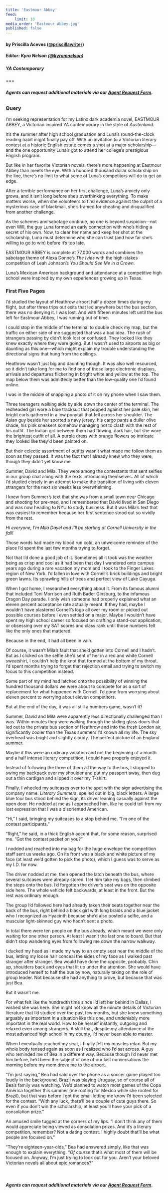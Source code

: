 ```yaml
---
title: 'Eastmour Abbey'
feed:
    limit: 10
media_order: 'Eastmour Abbey.jpg'
published: false
---
```


#### by Priscilla Aceves ([@priscillawriter](https://twitter.com/priscillawriter?target=_blank))

##### Editor: Kyra Nelson ([@kyramnelson](https://twitter.com/kyramnelson?target=_blank))

##### YA Contemporary

===

###### **Agents can request additional materials via our [Agent Request Form](https://forms.gle/ttzaGQHoahEnkN6h6?target=_blank).**

### Query
 
I’m seeking representation for my Latinx dark academia novel, EASTMOUR ABBEY, a Victorian inspired YA contemporary in the style of _Austenland_. 
 
It’s the summer after high school graduation and Luna’s round-the-clock reading habit might finally pay off. With an invitation to a Victorian literary contest at a historic English estate comes a shot at a major scholarship—and the one opportunity Luna’s got to attend her college’s prestigious English program. 
 
But like in her favorite Victorian novels, there’s more happening at Eastmour Abbey than meets the eye. With a hundred thousand dollar scholarship on the line, there’s no limit to what some of Luna’s competitors will do to get an edge. 
 
After a terrible performance on her first challenge, Luna’s anxiety only grows, and it isn’t long before she’s overthinking everything. To make matters worse, when she volunteers to find evidence against the culprit of a mysterious case of blackmail, she’s framed for cheating and disqualified from another challenge. 
 
As the schemes and sabotage continue, no one is beyond suspicion—not even Will, the guy Luna formed an early connection with who’s hiding a secret of his own. Now, to clear her name and keep her shot at the scholarship, Luna must determine who she can trust (and how far she’s willing to go to win) before it’s too late. 
 
EASTMOUR ABBEY is complete at 77,000 words and combines the sabotage theme of Alexa Donne’s _The Ivies_ with the high-stakes competition of Leah Johnson’s _You Should See Me in a Crown_.
 
Luna’s Mexican American background and attendance at a competitive high school were inspired by my own experiences growing up in Texas. 

### First Five Pages

I’d studied the layout of Heathrow airport half a dozen times during my flight, but after three trips out exits that led anywhere but the bus section, there was no denying it. I was lost. And with fifteen minutes left until the bus left for Eastmour Abbey, I was running out of time. 

I could stop in the middle of the terminal to double check my map, but the traffic on either side of me suggested that was a bad idea. The rush of strangers passing by didn’t look lost or confused. They looked like they knew exactly where they were going. But I wasn’t used to airports as big or daunting as this one—which might explain my trouble understanding the directional signs that hung from the ceilings. 

Heathrow wasn’t just big and daunting though. It was also well resourced, so it didn’t take long for me to find one of those large electronic displays, arrivals and departures flickering in bright white and yellow at the top. The map below them was admittedly better than the low-quality one I’d found online. 

I was in the middle of snapping a photo of it on my phone when I saw them. 

Three teenagers walking side by side down the center of the terminal. The redheaded girl wore a blue tracksuit that popped against her pale skin, her bright curls gathered in a low ponytail that fell across her shoulder. The Asian guy beside her sported a navy jersey, his cargo pants a duller olive shade, his pink sneakers somehow managing not to clash with the rest of his outfit. The Indian girl between them had flowing, dark hair, but she wore the brightest outfit of all. A purple dress with orange flowers so intricate they looked like they'd been painted on. 

But their eclectic assortment of outfits wasn’t what made me follow them as soon as they passed. It was the fact that I already knew who they were, though they didn’t yet know me. 

Summer, David and Mila. They were among the contestants that sent selfies in our group chat along with the texts introducing themselves. All of which I’d studied closely in an attempt to make the transition of living with eleven strangers for the next six weeks less overwhelming. 

I knew from Summer’s text that she was from a small town near Chicago and shooting for pre-med, and I remembered that David lived in San Diego and was now heading to NYU to study business. But it was Mila’s text that was easiest to remember because her first sentence stood out so vividly from the rest. 

_Hi everyone, I’m Mila Dayel and I’ll be starting at Cornell University in the fall!_

Those words had made my blood run cold, an unwelcome reminder of the place I’d spent the last few months trying to forget. 

Not that I’d done a good job of it. Sometimes all it took was the weather being as crisp and cool as it had been that day I wandered onto campus years ago during a rare vacation my mom and I took to the Finger Lakes region of New York. I’d fallen in love with Cornell’s brick buildings and bright green lawns. Its sprawling hills of trees and perfect view of Lake Cayuga. 

When I got home, I researched everything about it. From its famous alumni that included Toni Morrison and Ruth Bader Ginsburg, to the infamous Dragon Day parade. I only wish someone had properly explained what an eleven percent acceptance rate actually meant. If they had, maybe I wouldn’t have plastered Cornell’s logo all over my room or picked out possible courses before I even settled on a major. Maybe I wouldn’t have spent my high school career so focused on crafting a stand-out application, or obsessing over my SAT scores and class rank until those numbers felt like the only ones that mattered. 

Because in the end, it had all been in vain. 

Of course, it wasn’t Mila’s fault that she’d gotten into Cornell and I hadn’t. But as I clicked on the selfie she’d sent of her in a red and white Cornell sweatshirt, I couldn’t help the knot that formed at the bottom of my throat. I’d spent months trying to forget that rejection email and trying to switch my focus to this competition instead. 

Some part of my mind had latched onto the possibility of winning the hundred thousand dollars we were about to compete for as a sort of replacement for what happened with Cornell. I’d gone from worrying about eleven percent to worrying about eleven competitors. 

But at the end of the day, it was all still a numbers game, wasn’t it? 

Summer, David and Mila were apparently less directionally challenged than I was. Within minutes they were walking through the sliding glass doors that led out to the private bus section of Heathrow and into the fresh London air, significantly cooler than the Texas summers I’d known all my life. The sky overhead was bright and slightly cloudy. The perfect picture of an England summer. 

Maybe if this were an ordinary vacation and not the beginning of a month and a half intense literary competition, I could have properly enjoyed it. 

Instead of following the three of them all the way to the bus, I stopped to swing my backpack over my shoulder and put my passport away, then dug out a thin cardigan and slipped it over my T-shirt. 

Finally, I wheeled my suitcases over to the spot with the sign advertising the company name. _Literary Summers_, spelled out in big, black letters. A large blue tour bus stood behind the sign, its driver leaning casually against the open door. He nodded at me as I approached him, like he could tell from my lost expression that I was a disoriented American. 

“Hi,” I said, bringing my suitcases to a stop behind me. “I’m one of the contest participants.” 

“Right,” he said, in a thick English accent that, for some reason, surprised me. “Got the contest packet on you?” 

I nodded and reached into my bag for the huge envelope the competition staff sent us weeks ago. On its front was a black and white picture of my face (at least we’d gotten to pick the photo), which I guess was to serve as my I.D. for now. 

The driver nodded at me, then opened the latch beneath the bus, where several suitcases were already stored. I let him take my bags, then climbed the steps onto the bus. I’d forgotten the driver’s seat was on the opposite side here. The whole vehicle felt backwards, at least in the front. But the rest was ordinary enough. 

The group I’d followed here had already taken their seats together near the back of the bus, right behind a black girl with long braids and a blue jacket who I recognized as Hyacinth because she’d also posted a selfie, and a muscular light-skinned guy who hadn’t sent a photo. 

In total there were ten people on the bus already, which meant we were only waiting for one other person. At least I wasn’t the last one to board. But that didn’t stop wandering eyes from following me down the narrow walkway. 

 I ducked my head as I made my way to an empty seat near the middle of the bus, letting my loose hair conceal the sides of my face as I walked past stranger after stranger. Bea would have done the opposite, probably. Chin up, shoulders back and eyes that lit up under the attention. She would have introduced herself to half the bus by now, naturally taking on the role of group leader. Not because she had anything to prove, but because that was just Bea. 

But it wasn’t me. 

For what felt like the hundredth time since I’d left her behind in Dallas, I wished she was here. She might not know all the minute details of Victorian literature that I’d studied over the past few months, but she knew something arguably as important in a situation like this one, and undeniably more important in the real world. How to be herself instantly, outgoing and relaxed even among strangers. A skill that, despite my attendance at the most advanced high school in my county, I’d never been able to master. 

When I eventually reached my seat, I finally felt my muscles relax. But my whole body tensed again as soon as I realized who I’d sat across. A guy who reminded me of Bea in a different way. Because though I’d never met him before, he’d been the subject of one of our last conversations the morning before my mom drove me to the airport. 

“I’m just saying,” Bea had said over the phone as a soccer game played too loudly in the background. Brazil was playing Uruguay, so of course all of Bea’s family was watching. We’d planned to watch most games of the Copa América together this summer (me rooting for Mexico while she rooted for Brazil), but that was before I got the email letting me know I’d been selected for the contest. “With any luck, there’ll be a couple of cute guys there. So even if you don’t win the scholarship, at least you’ll have your pick of a consolation prize.” 

An amused smile tugged at the corners of my lips. “I don’t think any of them would appreciate being viewed as consolation prizes. And it’s a literary competition, remember? Not a dating contest. I highly doubt that’ll be what people are focused on.” 

“They’re eighteen-year-olds,” Bea had answered simply, like that was enough to explain everything. “_Of course_ that’s what most of them will be focused on. Anyway, I’m just trying to look out for you. Aren’t your beloved Victorian novels all about epic romances?” 
</br>
</br>
</br>

###### **Agents can request additional materials via our [Agent Request Form](https://forms.gle/ttzaGQHoahEnkN6h6?target=_blank).**
